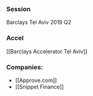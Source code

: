 
### Session
Barclays Tel Aviv 2019 Q2

### Accel
[[Barclays Accelerator Tel Aviv]]

### Companies:
- [[Approve.com]]
- [[Snippet Finance]]


